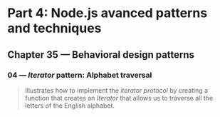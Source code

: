 # Part 4: Node.js avanced patterns and techniques
## Chapter 35 &mdash; Behavioral design patterns
### 04 &mdash; *Iterator* pattern: Alphabet traversal
> Illustrates how to implement the *iterator protocol* by creating a function that creates an *Iterator* that allows us to traverse all the letters of the English alphabet.
